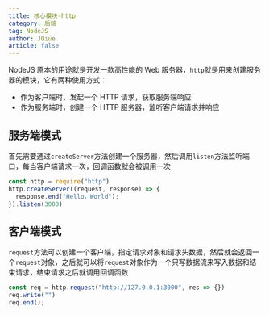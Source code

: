 ```yaml
---
title: 核心模块-http
category: 后端
tag: NodeJS
author: JQiue
article: false
---
```


NodeJS 原本的用途就是开发一款高性能的 Web 服务器，`http`就是用来创建服务器的模块，它有两种使用方式：

+ 作为客户端时，发起一个 HTTP 请求，获取服务端响应
+ 作为服务端时，创建一个 HTTP 服务器，监听客户端请求并响应

## 服务端模式

首先需要通过`createServer`方法创建一个服务器，然后调用`listen`方法监听端口，每当客户端请求一次，回调函数就会被调用一次

```javascript
const http = require("http")
http.createServer((request, response) => {
  response.end("Hello，World");
}).listen(3000)
```

## 客户端模式

`request`方法可以创建一个客户端，指定请求对象和请求头数据，然后就会返回一个`request`对象，之后就可以将`request`对象作为一个只写数据流来写入数据和结束请求，结束请求之后就调用回调函数

```javascript
const req = http.request("http://127.0.0.1:3000", res => {})
req.write("")
req.end();
```
